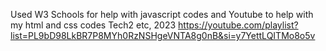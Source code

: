 Used W3 Schools for help with javascript codes and Youtube to help with my html and css codes Tech2 etc, 2023 https://youtube.com/playlist?list=PL9bD98LkBR7P8MYh0RzNSHgeVNTA8g0nB&si=y7YettLQITMo8o5v